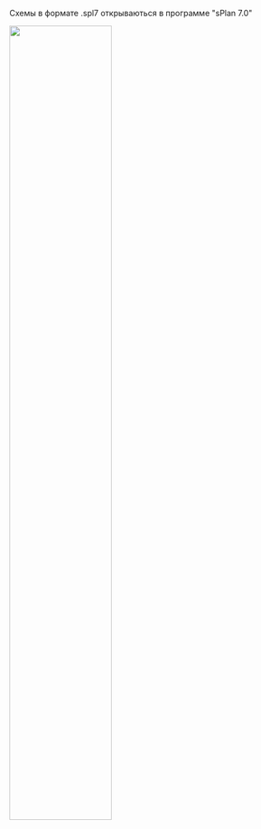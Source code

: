 Схемы в формате .spl7 открываються в программе "sPlan 7.0" </br>

<img src="https://user-images.githubusercontent.com/75369161/224252736-d406a901-8f38-4450-bfa7-406ff9bafb56.JPG" width=60% height=60%><br/>

